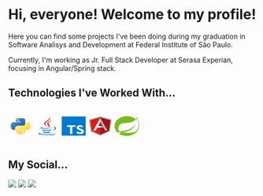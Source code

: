 # Hi, everyone!  Welcome to my profile!

Here you can find some projects I've been doing during my graduation in Software Analisys and Development at Federal Institute of São Paulo.

Currently, I'm working as Jr. Full Stack Developer at Serasa Experian, focusing in Angular/Spring stack.

## Technologies I've Worked With...
<div style="display: inline_block"><br>
  <img align="center" alt="isaacnwt-Python" height="40" width="50" src="https://raw.githubusercontent.com/devicons/devicon/master/icons/python/python-original.svg">
  <img align="center" alt="isaacnwt-Java" height="40" width="50" src="https://raw.githubusercontent.com/devicons/devicon/master/icons/java/java-original.svg">
  <img align="center" alt="isaacnwt-Ts" height="40" width="50" src="https://raw.githubusercontent.com/devicons/devicon/master/icons/typescript/typescript-original.svg">
  <img align="center" alt="isaacnwt-Angular" height="40" width="50" src="https://raw.githubusercontent.com/devicons/devicon/master/icons/angularjs/angularjs-original.svg">
  <img align="center" alt="isaacnwt-Spring" height="40" width="50" src="https://raw.githubusercontent.com/devicons/devicon/master/icons/spring/spring-original.svg">
</div>
<br>

## My Social...
<div> 
  <a href="https://www.linkedin.com/in/isaacnwt-andrade" target="_blank"><img src="https://img.shields.io/badge/-LinkedIn-%230077B5?style=for-the-badge&logo=linkedin&logoColor=white" target="_blank"></a>
  <a href = "mailto:isaacnwt.dev@gmail.com"><img src="https://img.shields.io/badge/-Gmail-%23333?style=for-the-badge&logo=gmail&logoColor=white" target="_blank"></a>
  <a href="https://www.instagram.com/isaac.nwt" target="_blank"><img src="https://img.shields.io/badge/-Instagram-%23E4405F?style=for-the-badge&logo=instagram&logoColor=white" target="_blank"></a>
</div>

  

